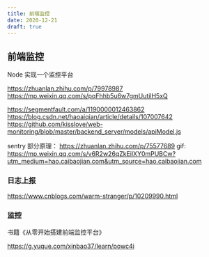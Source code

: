```yaml
---
title: 前端监控
date: 2020-12-21
draft: true
---
```


## 前端监控

Node 实现一个监控平台

https://zhuanlan.zhihu.com/p/79978987
https://mp.weixin.qq.com/s/pqFhhb5u6w7gmUutilH5xQ

https://segmentfault.com/a/1190000012463862
https://blog.csdn.net/haoaiqian/article/details/107007642
https://github.com/kisslove/web-monitoring/blob/master/backend_server/models/apiModel.js

sentry 部分原理： https://zhuanlan.zhihu.com/p/75577689
gif: https://mp.weixin.qq.com/s/v6R2w26qZkEilXY0mPUBCw?utm_medium=hao.caibaojian.com&utm_source=hao.caibaojian.com

### 日志上报

https://www.cnblogs.com/warm-stranger/p/10209990.html

### 监控

书籍《从零开始搭建前端监控平台》

https://g.yuque.com/xinbao37/learn/powc4i
